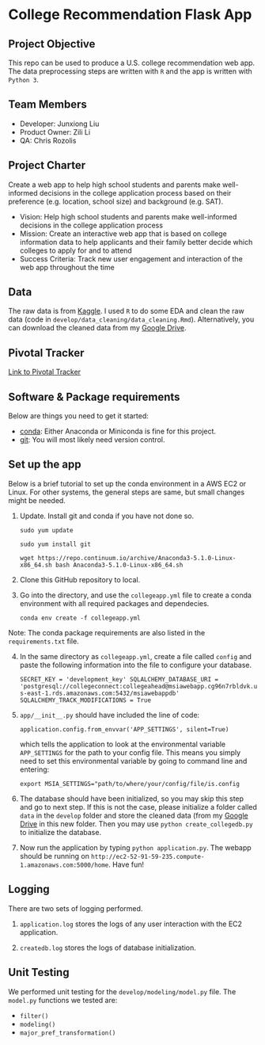 # College Recommendation Flask App

## Project Objective 
This repo can be used to produce a U.S. college recommendation web app. The data preprocessing steps are written with `R` and the app is written with `Python 3`.

## Team Members
* Developer: Junxiong Liu
* Product Owner: Zili Li
* QA: Chris Rozolis

## Project Charter
Create a web app to help high school students and parents make well-informed decisions in the college application process based on their preference (e.g. location, school size) and background (e.g. SAT).

* Vision: Help high school students and parents make well-informed decisions in the college application process
* Mission: Create an interactive web app that is based on college information data to help applicants and their family better decide which colleges to apply for and to attend
* Success Criteria: Track new user engagement and interaction of the web app throughout the time

## Data
The raw data is from [Kaggle](https://www.kaggle.com/jpico6/predicting-college-graduation/data). I used `R` to do some EDA and clean the raw data (code in `develop/data_cleaning/data_cleaning.Rmd`). Alternatively, you can download the cleaned data from my [Google Drive](https://drive.google.com/file/d/1h84q5fhv1MEo6F0YYiqhdGLX854hRmNG/view?usp=sharing). 

## Pivotal Tracker
[Link to Pivotal Tracker](https://www.pivotaltracker.com/n/projects/2144165)

## Software & Package requirements
Below are things you need to get it started:
* [conda](https://anaconda.org/): Either Anaconda or Miniconda is fine for this project.
* [git](https://git-scm.com/): You will most likely need version control.

## Set up the app
Below is a brief tutorial to set up the conda environment in a AWS EC2 or Linux. For other systems, the general steps are same, but small changes might be needed. 

1. Update. Install git and conda if you have not done so.

    `sudo yum update`

    `sudo yum install git`

    `wget https://repo.continuum.io/archive/Anaconda3-5.1.0-Linux-x86_64.sh
    bash Anaconda3-5.1.0-Linux-x86_64.sh`

2. Clone this GitHub repository to local.

3. Go into the directory, and use the `collegeapp.yml` file to create a conda environment with all required packages and dependecies.

    `conda env create -f collegeapp.yml`

Note: The conda package requirements are also listed in the `requirements.txt` file.

4. In the same directory as `collegeapp.yml`, create a file called `config` and paste the following information into the file to configure your database.

    `SECRET_KEY = 'development_key'
    SQLALCHEMY_DATABASE_URI = 'postgresql://collegeconnect:collegeahead@msiawebapp.cg96n7rbldvk.us-east-1.rds.amazonaws.com:5432/msiawebappdb'
    SQLALCHEMY_TRACK_MODIFICATIONS = True`

5. `app/__init__.py` should have included the line of code: 

    `application.config.from_envvar('APP_SETTINGS', silent=True)`
    
    which tells the application to look at the environmental variable `APP_SETTINGS` for the path to your config file. 
    This means you simply need to set this environmental variable by going to command line and entering:
    
    `export MSIA_SETTINGS="path/to/where/your/config/file/is.config`

6. The database should have been initialized, so you may skip this step and go to next step. If this is not the case, please initialize a folder called `data` in the `develop` folder and store the cleaned data (from my [Google Drive](https://drive.google.com/file/d/1h84q5fhv1MEo6F0YYiqhdGLX854hRmNG/view?usp=sharing) in this new folder. Then you may use `python create_collegedb.py` to initialize the database.

7. Now run the application by typing `python application.py`. The webapp should be running on `http://ec2-52-91-59-235.compute-1.amazonaws.com:5000/home`. Have fun!

## Logging
There are two sets of logging performed. 

1. `application.log` stores the logs of any user interaction with the EC2 application.

2. `createdb.log` stores the logs of database initialization.

## Unit Testing
We performed unit testing for the `develop/modeling/model.py` file. The `model.py` functions we tested are:
* `filter()`
* `modeling()`
* `major_pref_transformation()`